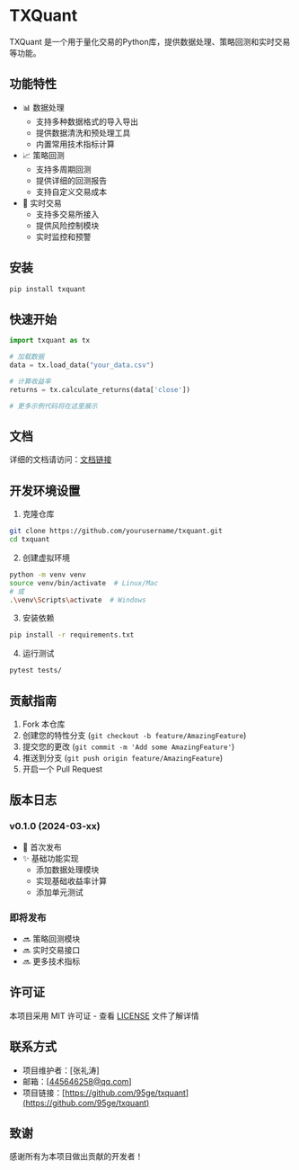 # TXQuant

TXQuant 是一个用于量化交易的Python库，提供数据处理、策略回测和实时交易等功能。

## 功能特性

- 📊 数据处理
  - 支持多种数据格式的导入导出
  - 提供数据清洗和预处理工具
  - 内置常用技术指标计算
- 📈 策略回测
  - 支持多周期回测
  - 提供详细的回测报告
  - 支持自定义交易成本
- 🔄 实时交易
  - 支持多交易所接入
  - 提供风险控制模块
  - 实时监控和预警

## 安装

```bash
pip install txquant
```

## 快速开始

```python
import txquant as tx

# 加载数据
data = tx.load_data("your_data.csv")

# 计算收益率
returns = tx.calculate_returns(data['close'])

# 更多示例代码将在这里展示
```

## 文档

详细的文档请访问：[文档链接](https://github.com/yourusername/txquant/docs)

## 开发环境设置

1. 克隆仓库
```bash
git clone https://github.com/yourusername/txquant.git
cd txquant
```

2. 创建虚拟环境
```bash
python -m venv venv
source venv/bin/activate  # Linux/Mac
# 或
.\venv\Scripts\activate  # Windows
```

3. 安装依赖
```bash
pip install -r requirements.txt
```

4. 运行测试
```bash
pytest tests/
```

## 贡献指南

1. Fork 本仓库
2. 创建您的特性分支 (`git checkout -b feature/AmazingFeature`)
3. 提交您的更改 (`git commit -m 'Add some AmazingFeature'`)
4. 推送到分支 (`git push origin feature/AmazingFeature`)
5. 开启一个 Pull Request

## 版本日志

### v0.1.0 (2024-03-xx)
- 🎉 首次发布
- ✨ 基础功能实现
  - 添加数据处理模块
  - 实现基础收益率计算
  - 添加单元测试

### 即将发布
- 🔜 策略回测模块
- 🔜 实时交易接口
- 🔜 更多技术指标

## 许可证

本项目采用 MIT 许可证 - 查看 [LICENSE](LICENSE) 文件了解详情

## 联系方式

- 项目维护者：[张礼涛]
- 邮箱：[445646258@qq.com]
- 项目链接：[https://github.com/95ge/txquant](https://github.com/95ge/txquant)

## 致谢

感谢所有为本项目做出贡献的开发者！ 
